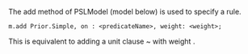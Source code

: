 The add method of PSLModel (model below) is used to specify a rule.

`m.add Prior.Simple, on : <predicateName>, weight: <weight>;`

This is equivalent to adding a unit clause ~<predicateName> with weight <weight>.

